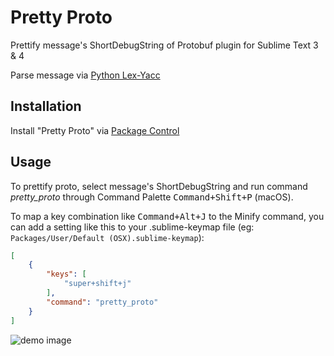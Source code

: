 # Pretty Proto
Prettify message's ShortDebugString of Protobuf plugin for Sublime Text 3 &amp; 4

Parse message via [Python Lex-Yacc](https://github.com/dabeaz/ply)

## Installation

Install "Pretty Proto" via [Package Control](https://packagecontrol.io/)

## Usage

To prettify proto, select message's ShortDebugString and run command *pretty_proto* through Command Palette <kbd>Command+Shift+P</kbd> (macOS).

To map a key combination like <kbd>Command+Alt+J</kbd> to the Minify command, you can add a setting like this to your .sublime-keymap file (eg: `Packages/User/Default (OSX).sublime-keymap`):

```json
[
    {
        "keys": [
            "super+shift+j"
        ],
        "command": "pretty_proto"
    }
]
```

![demo image](/Users/xianfeng/Projects/pretty-proto/demo.gif)

